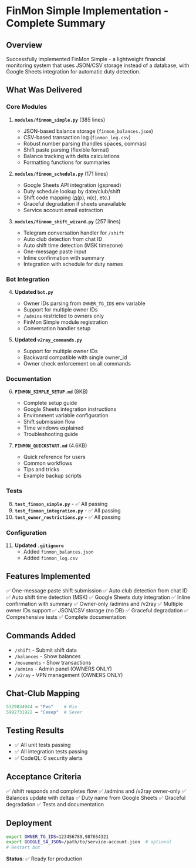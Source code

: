 # FinMon Simple Implementation - Complete Summary

## Overview

Successfully implemented FinMon Simple - a lightweight financial monitoring system that uses JSON/CSV storage instead of a database, with Google Sheets integration for automatic duty detection.

## What Was Delivered

### Core Modules

1. **`modules/finmon_simple.py`** (385 lines)
   - JSON-based balance storage (`finmon_balances.json`)
   - CSV-based transaction log (`finmon_log.csv`)
   - Robust number parsing (handles spaces, commas)
   - Shift paste parsing (flexible format)
   - Balance tracking with delta calculations
   - Formatting functions for summaries

2. **`modules/finmon_schedule.py`** (171 lines)
   - Google Sheets API integration (gspread)
   - Duty schedule lookup by date/club/shift
   - Shift code mapping (д(р), н(с), etc.)
   - Graceful degradation if sheets unavailable
   - Service account email extraction

3. **`modules/finmon_shift_wizard.py`** (257 lines)
   - Telegram conversation handler for `/shift`
   - Auto club detection from chat ID
   - Auto shift time detection (MSK timezone)
   - One-message paste input
   - Inline confirmation with summary
   - Integration with schedule for duty names

### Bot Integration

4. **Updated `bot.py`**
   - Owner IDs parsing from `OWNER_TG_IDS` env variable
   - Support for multiple owner IDs
   - `/admins` restricted to owners only
   - FinMon Simple module registration
   - Conversation handler setup

5. **Updated `v2ray_commands.py`**
   - Support for multiple owner IDs
   - Backward compatible with single owner_id
   - Owner check enforcement on all commands

### Documentation

6. **`FINMON_SIMPLE_SETUP.md`** (8KB)
   - Complete setup guide
   - Google Sheets integration instructions
   - Environment variable configuration
   - Shift submission flow
   - Time windows explained
   - Troubleshooting guide

7. **`FINMON_QUICKSTART.md`** (4.6KB)
   - Quick reference for users
   - Common workflows
   - Tips and tricks
   - Example backup scripts

### Tests

8. **`test_finmon_simple.py`** - ✅ All passing
9. **`test_finmon_integration.py`** - ✅ All passing
10. **`test_owner_restrictions.py`** - ✅ All passing

### Configuration

11. **Updated `.gitignore`**
    - Added `finmon_balances.json`
    - Added `finmon_log.csv`

## Features Implemented

✅ One-message paste shift submission
✅ Auto club detection from chat ID
✅ Auto shift time detection (MSK)
✅ Google Sheets duty integration
✅ Inline confirmation with summary
✅ Owner-only /admins and /v2ray
✅ Multiple owner IDs support
✅ JSON/CSV storage (no DB)
✅ Graceful degradation
✅ Comprehensive tests
✅ Complete documentation

## Commands Added

- `/shift` - Submit shift data
- `/balances` - Show balances
- `/movements` - Show transactions
- `/admins` - Admin panel (OWNERS ONLY)
- `/v2ray` - VPN management (OWNERS ONLY)

## Chat-Club Mapping

```python
5329834944 → "Рио"    # Rio
5992731922 → "Север"  # Sever
```

## Testing Results

- ✅ All unit tests passing
- ✅ All integration tests passing
- ✅ CodeQL: 0 security alerts

## Acceptance Criteria

✅ /shift responds and completes flow
✅ /admins and /v2ray owner-only
✅ Balances update with deltas
✅ Duty name from Google Sheets
✅ Graceful degradation
✅ Tests and documentation

## Deployment

```bash
export OWNER_TG_IDS=123456789,987654321
export GOOGLE_SA_JSON=/path/to/service-account.json  # optional
# Restart bot
```

**Status**: ✅ Ready for production
